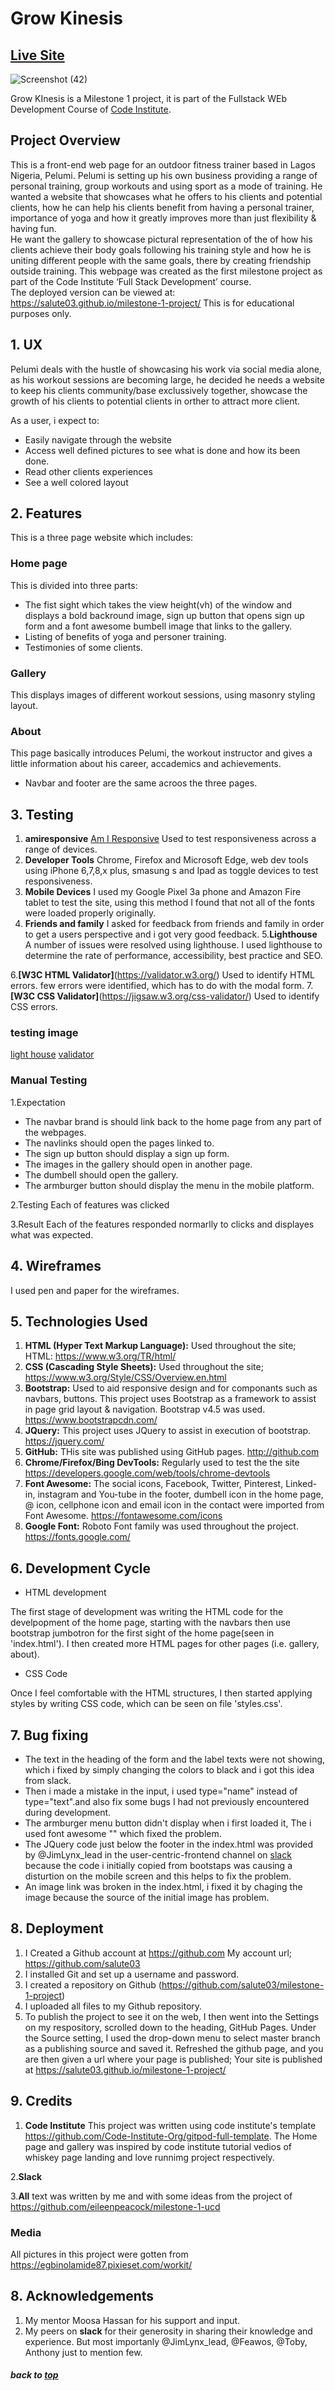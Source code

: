 # Grow Kinesis

## [Live Site](https://salute03.github.io/milestone-1-project/)
![Screenshot (42)](https://user-images.githubusercontent.com/65897717/99201236-a7807980-276f-11eb-9c09-eaa6f2212826.png)

Grow KInesis is a Milestone 1 project, it is part of the Fullstack WEb Development Course of [Code Institute](https://codeinstitute.net/).

## Project Overview

This is a front-end web page for an outdoor fitness trainer based in Lagos Nigeria, Pelumi.  Pelumi is setting up his own business providing a range of personal training, group workouts and using sport as a mode of training.
He wanted a website that showcases what he offers to his clients and potential clients, how he can help his clients benefit from having a personal trainer, importance of yoga and how it greatly improves more than just flexibility & having fun.  
He want the gallery to showcase pictural representation of the of how his clients achieve their body goals following his training style and how he is uniting different people with the same goals, there by creating friendship outside training.
This webpage was created as the first milestone project as part of the Code Institute ‘Full Stack Development’ course.  
The deployed version can be viewed at: https://salute03.github.io/milestone-1-project/
This is for educational purposes only.

## 1. UX

Pelumi deals with the hustle of showcasing his work via social media alone, as his workout sessions are becoming large, he decided he needs a website to keep his clients community/base exclussively together, showcase the growth of his clients to potential clients in orther to attract more client.

As a user, i expect to:
* Easily navigate through the website
* Access well defined pictures to see what is done and how its been done.
* Read other clients experiences
* See a well colored layout

## 2. Features

This is a three page website which includes:

### Home page 
This is divided into three parts:
* The fist sight which takes the view height(vh) of the window and displays a bold backround image, sign up button that opens sign up form and a font awesome bumbell image that links to the gallery.
* Listing of benefits of yoga and personer training.
* Testimonies of some clients.

### Gallery 
This displays images of different workout sessions, using masonry styling layout.

### About
This page basically introduces Pelumi, the workout instructor and gives a little information about his career, accademics and achievements.

* Navbar and footer are the same acroos the three pages.


## 3. Testing

1. **amiresponsive** [Am I Responsive](http://ami.responsivedesign.is/) Used to test responsiveness across a range of devices.
2. **Developer Tools** Chrome, Firefox and Microsoft Edge, web dev tools using iPhone 6,7,8,x plus, smasung s and Ipad as toggle devices to test responsiveness.
3. **Mobile Devices** I used my Google Pixel 3a phone and Amazon Fire tablet to test the site, using this method I found that not all of the fonts were loaded properly originally.
4. **Friends and family** I asked for feedback from friends and family in order to get a users perspective and i got very good feedback.
5.**Lighthouse** A number of issues were resolved using lighthouse. I used lighthouse to determine the rate of performance, accessibility, best practice and SEO.


6.**[W3C HTML Validator]**(https://validator.w3.org/) Used to identify HTML errors. few errors were identified, which has to do with the modal form.
7.**[W3C CSS Validator]**(https://jigsaw.w3.org/css-validator/) Used to identify CSS errors.

### testing image
[light house](assets/images/test.jpg)
[validator](asstes/images/test2.jpg)

### Manual Testing

1.Expectation 
* The navbar brand is should link back to the home page from any part of the webpages.
* The navlinks should open the pages linked to.
* The sign up button should display a sign up form.
* The images in the gallery should open in another page.
* The dumbell should open the gallery.
* The armburger button should display the menu in the mobile platform.

2.Testing
Each of features was clicked

3.Result
Each of the features responded normarlly to clicks and displayes what was expected.

## 4. Wireframes
I used pen and paper for the wireframes.

## 5. Technologies Used

1. **HTML (Hyper Text Markup Language):** Used throughout the site;  
   HTML: https://www.w3.org/TR/html/ 
2. **CSS (Cascading Style Sheets):** Used throughout the site;
   https://www.w3.org/Style/CSS/Overview.en.html
3. **Bootstrap:** Used to aid responsive design and for componants such as navbars, buttons. This project uses Bootstrap as a framework to assist in page grid layout & navigation.  Bootstrap v4.5 was used.
   https://www.bootstrapcdn.com/
4. **JQuery:** This project uses JQuery to assist in execution of bootstrap.
   https://jquery.com/
5. **GitHub:** THis site was published using GitHub pages.
   http://github.com
6. **Chrome/Firefox/Bing DevTools:** Regularly used to test the the site 
   https://developers.google.com/web/tools/chrome-devtools
7. **Font Awesome:** The social icons,  Facebook, Twitter, Pinterest, Linked-in, instagram and You-tube  in the footer, dumbell icon in the home page, @ icon, cellphone icon and email icon in the contact  were imported from Font Awesome. 
   https://fontawesome.com/icons
8. **Google Font:** Roboto Font family was used throughout the project.
   https://fonts.google.com/

## 6. Development Cycle

* HTML development

The first stage of development was writing the HTML code for the develpopment of the home page, starting with the navbars then use bootstrap jumbotron for the first sight of the home page(seen in 'index.html').
I then created more HTML pages for other pages (i.e. gallery, about).

* CSS Code

Once I feel comfortable with the HTML structures, I then started applying styles by writing CSS code, which can be seen on file 'styles.css'.


## 7. Bug fixing

* The text in the heading of the form and the label texts were not showing, which i fixed by simply changing the colors to black and i got this idea from slack.
* Then i made a mistake in the input, i used type="name" instead of type="text".and also fix some bugs I had not previously encountered during development.
* The armburger menu button didn't display when i first loaded it, The i used font awesome "<i class="fas fa-bars"></i>" which fixed the problem.
* The JQuery code just below the footer in the index.html was provided by @JimLynx_lead in the user-centric-frontend channel on [slack](https/slack.com) because the code i initially copied from bootstaps  was causing a disturtion on the mobile screen and this helps to fix the problem.
* An image link was broken in the index.html, i fixed it by chaging the image because the source of the initial image has problem.


## 8. Deployment

1. I Created a Github account at https://github.com
   My account url; https://github.com/salute03
2. I installed Git and set up a username and password.
3. I created a repository on Github (https://github.com/salute03/milestone-1-project)
4. I uploaded all files to my Github repository.
6. To publish the project to see it on the web, I then went into the Settings on my respository, scrolled down to the heading, GitHub Pages. Under the Source setting, I used the drop-down menu to select master branch as a publishing source and saved it. Refreshed the github page, and you are then given a url where your page is published;
Your site is published at https://salute03.github.io/milestone-1-project/

## 9. Credits

1. **Code Institute**
This project was written using code institute's template https://github.com/Code-Institute-Org/gitpod-full-template. The Home page and gallery was inspired by code institute tutorial vedios of whiskey page landing and love runnimg project respectively.

2.**Slack**

3.**All** text was written by me and with some ideas from the project of https://github.com/eileenpeacock/milestone-1-ucd


### Media
All pictures in this project were gotten from https://egbinolamide87.pixieset.com/workit/

## 8. Acknowledgements

1.  My mentor Moosa Hassan for his support and input.
2.  My peers on **slack** for their generosity in sharing their knowledge and experience. But most importanly @JimLynx_lead, @Feawos, @Toby, Anthony just to mention few.

##### back to [top](#table-of-contents)
                  